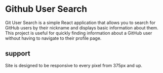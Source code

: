 
# Github User Search 

Git User Search is a simple React application that allows you to search for GitHub users by their nickname and displays basic information about them. This project is useful for quickly finding information about a GitHub user without having to navigate to their profile page. 

## support
Site is designed to be responsive to every pixel from 375px and up.

